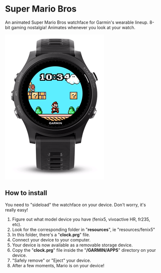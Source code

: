 # Super Mario Bros

An animated Super Mario Bros watchface for Garmin's wearable lineup.
8-bit gaming nostalgia! Animates whenever you look at your watch.

![](artwork/mario-animation.gif)

## How to install

You need to "sideload" the watchface on your device. Don't worry, it's really easy!

1. Figure out what model device you have (fenix5, vivoactive HR, fr235, etc).
2. Look for the corresponding folder in "**resources**", ie "resources/fenix5"
3. In this folder, there's a "**clock.prg**" file.
4. Connect your device to your computer.
5. Your device is now available as a removable storage device.
6. Copy the "**clock.prg**" file inside the "**/GARMIN/APPS**" directory on your device.
7. "Safely remove" or "Eject" your device.
8. After a few moments, Mario is on your device!
